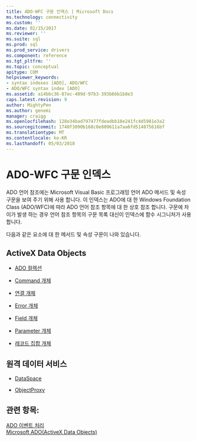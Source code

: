 ```yaml
---
title: ADO-WFC 구문 인덱스 | Microsoft Docs
ms.technology: connectivity
ms.custom: ''
ms.date: 02/15/2017
ms.reviewer: ''
ms.suite: sql
ms.prod: sql
ms.prod_service: drivers
ms.component: reference
ms.tgt_pltfrm: ''
ms.topic: conceptual
apitype: COM
helpviewer_keywords:
- syntax indexes [ADO], ADO/WFC
- ADO/WFC syntax index [ADO]
ms.assetid: a14bbc36-87ec-409d-97b3-393b66b1b8e3
caps.latest.revision: 9
author: MightyPen
ms.author: genemi
manager: craigg
ms.openlocfilehash: 128e34bad797477fdeadbb18e241fc4d5981e3a2
ms.sourcegitcommit: 1740f3090b168c0e809611a7aa6fd514075616bf
ms.translationtype: MT
ms.contentlocale: ko-KR
ms.lasthandoff: 05/03/2018
---
```

# <a name="ado---wfc-syntax-index"></a>ADO-WFC 구문 인덱스
ADO 언어 참조에는 Microsoft Visual Basic 프로그래밍 언어 ADO 메서드 및 속성 구문을 보여 주기 위해 사용 합니다. 이 인덱스는 ADO에 대 한 Windows Foundation Class (ADO/WFC)에 따라 ADO 언어 참조 항목에 대 한 상호 참조 합니다. 구문에 차이가 발생 하는 경우 언어 참조 항목의 구문 목록 대신이 인덱스에 함수 시그니처가 사용 합니다.  
  
 다음과 같은 요소에 대 한 메서드 및 속성 구문이 나와 있습니다.  
  
## <a name="activex-data-objects"></a>ActiveX Data Objects  
  
-   [ADO 컬렉션](../../../ado/reference/ado-api/collections-ado-wfc-syntax.md)  
  
-   [Command 개체](../../../ado/reference/ado-api/command-ado-wfc-syntax.md)  
  
-   [연결 개체](../../../ado/reference/ado-api/connection-ado-wfc-syntax.md)  
  
-   [Error 개체](../../../ado/reference/ado-api/error-ado-wfc-syntax.md)  
  
-   [Field 개체](../../../ado/reference/ado-api/field-ado-wfc-syntax.md)  
  
-   [Parameter 개체](../../../ado/reference/ado-api/parameter-ado-wfc-syntax.md)  
  
-   [레코드 집합 개체](../../../ado/reference/ado-api/recordset-ado-wfc-syntax.md)  
  
## <a name="remote-data-service"></a>원격 데이터 서비스  
  
-   [DataSpace](../../../ado/reference/ado-api/dataspace-ado-wfc-syntax.md)  
  
-   [ObjectProxy](../../../ado/reference/ado-api/objectproxy-ado-wfc-syntax.md)  
  
## <a name="see-also"></a>관련 항목:  
 [ADO 이벤트 처리](../../../ado/guide/data/handling-ado-events.md)   
 [Microsoft ADO(ActiveX Data Objects)](../../../ado/microsoft-activex-data-objects-ado.md)